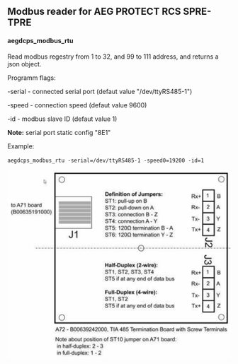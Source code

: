 ## Modbus reader for AEG PROTECT RCS SPRE-TPRE 

#### aegdcps_modbus_rtu

Read modbus regestry from 1 to 32, and 99 to 111 address, and returns a json object.

Programm flags:

-serial - connected serial port (defaut value "/dev/ttyRS485-1")

-speed - connection speed (defaut value 9600)

-id - modbus slave ID (defaut value 1)

**Note:** serial port static config "8E1" 




Example:

`aegdcps_modbus_rtu -serial=/dev/ttyRS485-1 -speed0=19200 -id=1 `


![](https://github.com/sdurnev/aegdcps_modbus_rtu/blob/master/add/A72.jpeg)